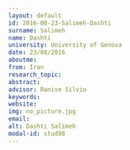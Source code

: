 ```yaml
---
layout: default 
id: 2016-08-23-Salimeh-Dashti
surname: Salimeh
name: Dashti
university: University of Genova
date: 23/08/2016
aboutme: 
from: Iran
research_topic: 
abstract: 
advisor: Ranise Silvio
keywords: 
website: 
img: no_picture.jpg
email: 
alt: Dashti Salimeh
modal-id: stud98
---
```

